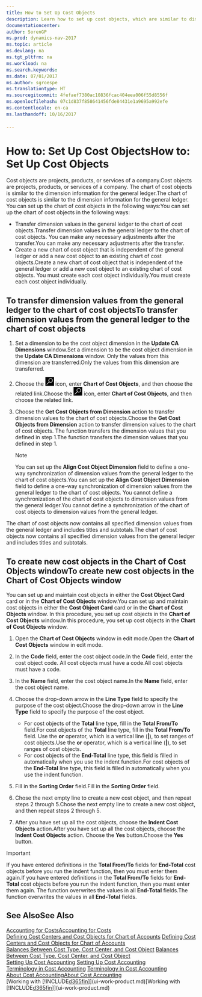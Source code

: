 ```yaml
---
title: How to Set Up Cost Objects
description: Learn how to set up cost objects, which are similar to dimensions for the general ledger.
documentationcenter: 
author: SorenGP
ms.prod: dynamics-nav-2017
ms.topic: article
ms.devlang: na
ms.tgt_pltfrm: na
ms.workload: na
ms.search.keywords: 
ms.date: 07/01/2017
ms.author: sgroespe
ms.translationtype: HT
ms.sourcegitcommit: 4fefaef7380ac10836fcac404eea006f55d8556f
ms.openlocfilehash: 07c1d837f858641456fde84431e1a9695a992efe
ms.contentlocale: en-ca
ms.lasthandoff: 10/16/2017

---
```

# <a name="how-to-set-up-cost-objects"></a><span data-ttu-id="5d33c-103">How to: Set Up Cost Objects</span><span class="sxs-lookup"><span data-stu-id="5d33c-103">How to: Set Up Cost Objects</span></span>
<span data-ttu-id="5d33c-104">Cost objects are projects, products, or services of a company.</span><span class="sxs-lookup"><span data-stu-id="5d33c-104">Cost objects are projects, products, or services of a company.</span></span> <span data-ttu-id="5d33c-105">The chart of cost objects is similar to the dimension information for the general ledger.</span><span class="sxs-lookup"><span data-stu-id="5d33c-105">The chart of cost objects is similar to the dimension information for the general ledger.</span></span> <span data-ttu-id="5d33c-106">You can set up the chart of cost objects in the following ways:</span><span class="sxs-lookup"><span data-stu-id="5d33c-106">You can set up the chart of cost objects in the following ways:</span></span>  

* <span data-ttu-id="5d33c-107">Transfer dimension values in the general ledger to the chart of cost objects.</span><span class="sxs-lookup"><span data-stu-id="5d33c-107">Transfer dimension values in the general ledger to the chart of cost objects.</span></span> <span data-ttu-id="5d33c-108">You can make any necessary adjustments after the transfer.</span><span class="sxs-lookup"><span data-stu-id="5d33c-108">You can make any necessary adjustments after the transfer.</span></span>  
* <span data-ttu-id="5d33c-109">Create a new chart of cost object that is independent of the general ledger or add a new cost object to an existing chart of cost objects.</span><span class="sxs-lookup"><span data-stu-id="5d33c-109">Create a new chart of cost object that is independent of the general ledger or add a new cost object to an existing chart of cost objects.</span></span> <span data-ttu-id="5d33c-110">You must create each cost object individually.</span><span class="sxs-lookup"><span data-stu-id="5d33c-110">You must create each cost object individually.</span></span>  

## <a name="to-transfer-dimension-values-from-the-general-ledger-to-the-chart-of-cost-objects"></a><span data-ttu-id="5d33c-111">To transfer dimension values from the general ledger to the chart of cost objects</span><span class="sxs-lookup"><span data-stu-id="5d33c-111">To transfer dimension values from the general ledger to the chart of cost objects</span></span>  
1.  <span data-ttu-id="5d33c-112">Set a dimension to be the cost object dimension in the **Update CA Dimensions** window.</span><span class="sxs-lookup"><span data-stu-id="5d33c-112">Set a dimension to be the cost object dimension in the **Update CA Dimensions** window.</span></span> <span data-ttu-id="5d33c-113">Only the values from this dimension are transferred.</span><span class="sxs-lookup"><span data-stu-id="5d33c-113">Only the values from this dimension are transferred.</span></span>  
2.  <span data-ttu-id="5d33c-114">Choose the ![Search for Page or Report](media/ui-search/search_small.png "Search for Page or Report icon") icon, enter **Chart of Cost Objects**, and then choose the related link.</span><span class="sxs-lookup"><span data-stu-id="5d33c-114">Choose the ![Search for Page or Report](media/ui-search/search_small.png "Search for Page or Report icon") icon, enter **Chart of Cost Objects**, and then choose the related link.</span></span>  
3.  <span data-ttu-id="5d33c-115">Choose the **Get Cost Objects from Dimension** action to transfer dimension values to the chart of cost objects.</span><span class="sxs-lookup"><span data-stu-id="5d33c-115">Choose the **Get Cost Objects from Dimension** action to transfer dimension values to the chart of cost objects.</span></span> <span data-ttu-id="5d33c-116">The function transfers the dimension values that you defined in step 1.</span><span class="sxs-lookup"><span data-stu-id="5d33c-116">The function transfers the dimension values that you defined in step 1.</span></span>  

    > [!NOTE]  
    >  <span data-ttu-id="5d33c-117">You can set up the **Align Cost Object Dimension**  field to define a one-way synchronization of dimension values from the general ledger to the chart of cost objects.</span><span class="sxs-lookup"><span data-stu-id="5d33c-117">You can set up the **Align Cost Object Dimension**  field to define a one-way synchronization of dimension values from the general ledger to the chart of cost objects.</span></span> <span data-ttu-id="5d33c-118">You cannot define a synchronization of the chart of cost objects to dimension values from the general ledger.</span><span class="sxs-lookup"><span data-stu-id="5d33c-118">You cannot define a synchronization of the chart of cost objects to dimension values from the general ledger.</span></span>  

<span data-ttu-id="5d33c-119">The chart of cost objects now contains all specified dimension values from the general ledger and includes titles and subtotals.</span><span class="sxs-lookup"><span data-stu-id="5d33c-119">The chart of cost objects now contains all specified dimension values from the general ledger and includes titles and subtotals.</span></span>  

## <a name="to-create-new-cost-objects-in-the-chart-of-cost-objects-window"></a><span data-ttu-id="5d33c-120">To create new cost objects in the Chart of Cost Objects window</span><span class="sxs-lookup"><span data-stu-id="5d33c-120">To create new cost objects in the Chart of Cost Objects window</span></span>  
<span data-ttu-id="5d33c-121">You can set up and maintain cost objects in either the **Cost Object Card** card or in the **Chart of Cost Objects** window.</span><span class="sxs-lookup"><span data-stu-id="5d33c-121">You can set up and maintain cost objects in either the **Cost Object Card** card or in the **Chart of Cost Objects** window.</span></span> <span data-ttu-id="5d33c-122">In this procedure, you set up cost objects in the **Chart of Cost Objects** window.</span><span class="sxs-lookup"><span data-stu-id="5d33c-122">In this procedure, you set up cost objects in the **Chart of Cost Objects** window.</span></span>  

1.  <span data-ttu-id="5d33c-123">Open the **Chart of Cost Objects** window in edit mode.</span><span class="sxs-lookup"><span data-stu-id="5d33c-123">Open the **Chart of Cost Objects** window in edit mode.</span></span>  
2.  <span data-ttu-id="5d33c-124">In the **Code** field, enter the cost object code.</span><span class="sxs-lookup"><span data-stu-id="5d33c-124">In the **Code** field, enter the cost object code.</span></span> <span data-ttu-id="5d33c-125">All cost objects must have a code.</span><span class="sxs-lookup"><span data-stu-id="5d33c-125">All cost objects must have a code.</span></span>  
3.  <span data-ttu-id="5d33c-126">In the **Name** field, enter the cost object name.</span><span class="sxs-lookup"><span data-stu-id="5d33c-126">In the **Name** field, enter the cost object name.</span></span>  
4.  <span data-ttu-id="5d33c-127">Choose the drop-down arrow in the **Line Type** field to specify the purpose of the cost object.</span><span class="sxs-lookup"><span data-stu-id="5d33c-127">Choose the drop-down arrow in the **Line Type** field to specify the purpose of the cost object.</span></span>  

    * <span data-ttu-id="5d33c-128">For cost objects of the **Total** line type, fill in the **Total From/To** field.</span><span class="sxs-lookup"><span data-stu-id="5d33c-128">For cost objects of the **Total** line type, fill in the **Total From/To** field.</span></span> <span data-ttu-id="5d33c-129">Use the **or** operator, which is a vertical line (**&#124;**), to set ranges of cost objects.</span><span class="sxs-lookup"><span data-stu-id="5d33c-129">Use the **or** operator, which is a vertical line (**&#124;**), to set ranges of cost objects.</span></span>  
    * <span data-ttu-id="5d33c-130">For cost objects of the **End-Total** line type, this field is filled in automatically when you use  the indent function.</span><span class="sxs-lookup"><span data-stu-id="5d33c-130">For cost objects of the **End-Total** line type, this field is filled in automatically when you use  the indent function.</span></span>  
5.  <span data-ttu-id="5d33c-131">Fill in the **Sorting Order** field.</span><span class="sxs-lookup"><span data-stu-id="5d33c-131">Fill in the **Sorting Order** field.</span></span>  
6.  <span data-ttu-id="5d33c-132">Chose the next empty line to create a new cost object, and then repeat steps 2 through 5.</span><span class="sxs-lookup"><span data-stu-id="5d33c-132">Chose the next empty line to create a new cost object, and then repeat steps 2 through 5.</span></span>  
7.  <span data-ttu-id="5d33c-133">After you have set up all the cost objects, choose the **Indent Cost Objects** action.</span><span class="sxs-lookup"><span data-stu-id="5d33c-133">After you have set up all the cost objects, choose the **Indent Cost Objects** action.</span></span> <span data-ttu-id="5d33c-134">Choose the **Yes** button.</span><span class="sxs-lookup"><span data-stu-id="5d33c-134">Choose the **Yes** button.</span></span>  

> [!IMPORTANT]  
>  <span data-ttu-id="5d33c-135">If you have entered definitions in the **Total From/To** fields for **End-Total** cost objects before you run the indent function, then you must enter them again.</span><span class="sxs-lookup"><span data-stu-id="5d33c-135">If you have entered definitions in the **Total From/To** fields for **End-Total** cost objects before you run the indent function, then you must enter them again.</span></span> <span data-ttu-id="5d33c-136">The function overwrites the values in all **End-Total** fields.</span><span class="sxs-lookup"><span data-stu-id="5d33c-136">The function overwrites the values in all **End-Total** fields.</span></span>  

## <a name="see-also"></a><span data-ttu-id="5d33c-137">See Also</span><span class="sxs-lookup"><span data-stu-id="5d33c-137">See Also</span></span>  
[<span data-ttu-id="5d33c-138">Accounting for Costs</span><span class="sxs-lookup"><span data-stu-id="5d33c-138">Accounting for Costs</span></span>](finance-manage-cost-accounting.md)  
<span data-ttu-id="5d33c-139">[Defining Cost Centers and Cost Objects for Chart of Accounts](finance-defining-cost-centers-and-cost-objects-for-chart-of-accounts.md) </span><span class="sxs-lookup"><span data-stu-id="5d33c-139">[Defining Cost Centers and Cost Objects for Chart of Accounts](finance-defining-cost-centers-and-cost-objects-for-chart-of-accounts.md) </span></span>  
<span data-ttu-id="5d33c-140">[Balances Between Cost Type, Cost Center, and Cost Object](finance-balances-between-cost-type-cost-center-and-cost-object.md) </span><span class="sxs-lookup"><span data-stu-id="5d33c-140">[Balances Between Cost Type, Cost Center, and Cost Object](finance-balances-between-cost-type-cost-center-and-cost-object.md) </span></span>  
<span data-ttu-id="5d33c-141">[Setting Up Cost Accounting](finance-set-up-cost-accounting.md) </span><span class="sxs-lookup"><span data-stu-id="5d33c-141">[Setting Up Cost Accounting](finance-set-up-cost-accounting.md) </span></span>  
<span data-ttu-id="5d33c-142">[Terminology in Cost Accounting](finance-terminology-in-cost-accounting.md) </span><span class="sxs-lookup"><span data-stu-id="5d33c-142">[Terminology in Cost Accounting](finance-terminology-in-cost-accounting.md) </span></span>  
[<span data-ttu-id="5d33c-143">About Cost Accounting</span><span class="sxs-lookup"><span data-stu-id="5d33c-143">About Cost Accounting</span></span>](finance-about-cost-accounting.md)  
<span data-ttu-id="5d33c-144">[Working with [!INCLUDE[d365fin](includes/d365fin_md.md)]](ui-work-product.md)</span><span class="sxs-lookup"><span data-stu-id="5d33c-144">[Working with [!INCLUDE[d365fin](includes/d365fin_md.md)]](ui-work-product.md)</span></span>

